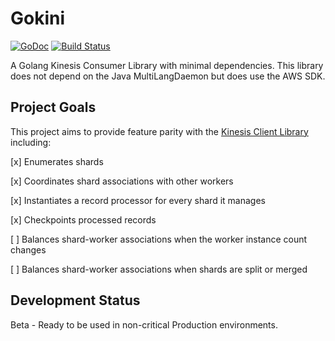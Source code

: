 # Gokini

[![GoDoc](https://godoc.org/github.com/golang/gddo?status.svg)](https://godoc.org/github.com/patrobinson/gokini)
[![Build
Status](https://travis-ci.org/golang/gddo.svg?branch=master)](https://travis-ci.org/patrobinson/gokini)

A Golang Kinesis Consumer Library with minimal dependencies. This library does not depend on the Java MultiLangDaemon but does use the AWS SDK.

## Project Goals

This project aims to provide feature parity with the [Kinesis Client Library](https://github.com/awslabs/amazon-kinesis-client) including:

[x] Enumerates shards

[x] Coordinates shard associations with other workers

[x] Instantiates a record processor for every shard it manages

[x] Checkpoints processed records

[ ] Balances shard-worker associations when the worker instance count changes

[ ] Balances shard-worker associations when shards are split or merged

## Development Status

Beta - Ready to be used in non-critical Production environments.
